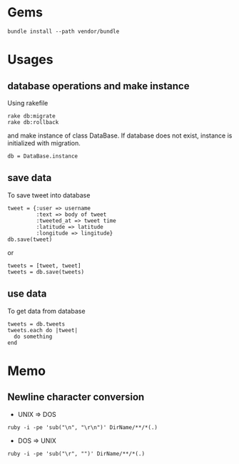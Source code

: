 # Gems
```
bundle install --path vendor/bundle
```
# Usages
## database operations and make instance
Using rakefile
```
rake db:migrate
rake db:rollback
```
and make instance of class DataBase. If database does not exist, instance is initialized with migration.
```
db = DataBase.instance
```
## save data
To save tweet into database
```
tweet = {:user => username
         :text => body of tweet
         :tweeted_at => tweet time
         :latitude => latitude
         :longitude => lingitude}
db.save(tweet)
```
or
```
tweets = [tweet, tweet]
tweets = db.save(tweets)
```
## use data
To get data from database
```
tweets = db.tweets
tweets.each do |tweet|
  do something
end
```
# Memo
## Newline character conversion
* UNIX => DOS
```
ruby -i -pe 'sub("\n", "\r\n")' DirName/**/*(.)
```
* DOS => UNIX
```
ruby -i -pe 'sub("\r", "")' DirName/**/*(.)
```
